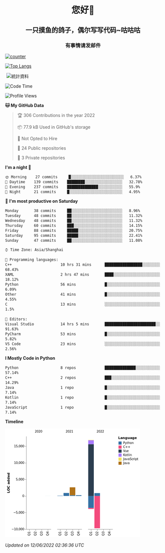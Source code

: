 

<!--
**kitUIN/kitUIN** is a ✨ _special_ ✨ repository because its `README.md` (this file) appears on your GitHub profile.

Here are some ideas to get you started:

- 🔭 I’m currently working on ...
- 🌱 I’m currently learning ...
- 👯 I’m looking to collaborate on ...
- 🤔 I’m looking for help with ...
- 💬 Ask me about ...
- 📫 How to reach me: ...
- 😄 Pronouns: ...
- ⚡ Fun fact: ...
-->
<h1 align="center">您好👋</h1>
<h2 align="center">一只摸鱼的鸽子，偶尔写写代码~咕咕咕</h2>
<h3 align="center">有事情请发邮件</h3>

[![counter](https://count.getloli.com/get/@KitUIN?theme=rule34)](https://count.getloli.com/)

[![Top Langs](https://github-readme-stats.vercel.app/api/top-langs/?username=kitUIN&show_icons=true&theme=gruvbox&locale=cn&layout=compact)](https://github.com/anuraghazra/github-readme-stats)

<p>&nbsp;<img align="center" src="https://github-readme-stats.vercel.app/api?username=kitUIN&show_icons=true&theme=gruvbox&locale=cn" alt="統計資料" /></p>


<!--START_SECTION:waka-->
![Code Time](http://img.shields.io/badge/Code%20Time-579%20hrs%2057%20mins-blue)

![Profile Views](http://img.shields.io/badge/Profile%20Views-1-blue)

**🐱 My GitHub Data** 

> 🏆 306 Contributions in the year 2022
 > 
> 📦 77.9 kB Used in GitHub's storage 
 > 
> 🚫 Not Opted to Hire
 > 
> 📜 24 Public repositories 
 > 
> 🔑 3 Private repositories  
 > 
**I'm a night 🦉** 

```text
🌞 Morning    27 commits     █░░░░░░░░░░░░░░░░░░░░░░░░   6.37% 
🌆 Daytime    139 commits    ████████░░░░░░░░░░░░░░░░░   32.78% 
🌃 Evening    237 commits    ██████████████░░░░░░░░░░░   55.9% 
🌙 Night      21 commits     █░░░░░░░░░░░░░░░░░░░░░░░░   4.95%

```
📅 **I'm most productive on Saturday** 

```text
Monday       38 commits     ██░░░░░░░░░░░░░░░░░░░░░░░   8.96% 
Tuesday      48 commits     ██░░░░░░░░░░░░░░░░░░░░░░░   11.32% 
Wednesday    48 commits     ██░░░░░░░░░░░░░░░░░░░░░░░   11.32% 
Thursday     60 commits     ███░░░░░░░░░░░░░░░░░░░░░░   14.15% 
Friday       88 commits     █████░░░░░░░░░░░░░░░░░░░░   20.75% 
Saturday     95 commits     █████░░░░░░░░░░░░░░░░░░░░   22.41% 
Sunday       47 commits     ██░░░░░░░░░░░░░░░░░░░░░░░   11.08%

```


```text
⌚︎ Time Zone: Asia/Shanghai

💬 Programming languages: 
C++                      10 hrs 31 mins      █████████████████░░░░░░░░   68.43% 
XAML                     2 hrs 47 mins       ████░░░░░░░░░░░░░░░░░░░░░   18.12% 
Python                   56 mins             █░░░░░░░░░░░░░░░░░░░░░░░░   6.09% 
Other                    41 mins             █░░░░░░░░░░░░░░░░░░░░░░░░   4.55% 
C                        13 mins             ░░░░░░░░░░░░░░░░░░░░░░░░░   1.5%

📝 Editors: 
Visual Studio            14 hrs 5 mins       ███████████████████████░░   91.63% 
PyCharm                  53 mins             █░░░░░░░░░░░░░░░░░░░░░░░░   5.82% 
VS Code                  23 mins             ░░░░░░░░░░░░░░░░░░░░░░░░░   2.56%

```

**I Mostly Code in Python** 

```text
Python                   8 repos             ██████████████░░░░░░░░░░░   57.14% 
C++                      2 repos             ███░░░░░░░░░░░░░░░░░░░░░░   14.29% 
Java                     1 repo              █░░░░░░░░░░░░░░░░░░░░░░░░   7.14% 
Kotlin                   1 repo              █░░░░░░░░░░░░░░░░░░░░░░░░   7.14% 
JavaScript               1 repo              █░░░░░░░░░░░░░░░░░░░░░░░░   7.14%

```


**Timeline**

![Chart not found](https://raw.githubusercontent.com/kitUIN/kitUIN/main/charts/bar_graph.png) 


 *Updated on 12/06/2022 02:36:36 UTC*
<!--END_SECTION:waka-->
